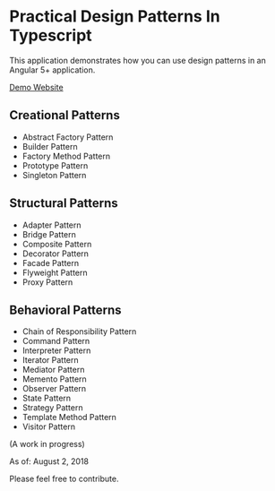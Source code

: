 # Practical Design Patterns In Typescript

This application demonstrates how you can use design patterns in an Angular 5+ application.

[Demo Website](https://kahanu.github.io/DesignPatternsInTypescript/)

## Creational Patterns
* Abstract Factory Pattern
* Builder Pattern
* Factory Method Pattern
* Prototype Pattern
* Singleton Pattern

## Structural Patterns
* Adapter Pattern
* Bridge Pattern
* Composite Pattern
* Decorator Pattern
* Facade Pattern
* Flyweight Pattern
* Proxy Pattern

## Behavioral Patterns
* Chain of Responsibility Pattern
* Command Pattern
* Interpreter Pattern
* Iterator Pattern
* Mediator Pattern
* Memento Pattern
* Observer Pattern
* State Pattern
* Strategy Pattern
* Template Method Pattern
* Visitor Pattern

(A work in progress)

As of: August 2, 2018

Please feel free to contribute.
